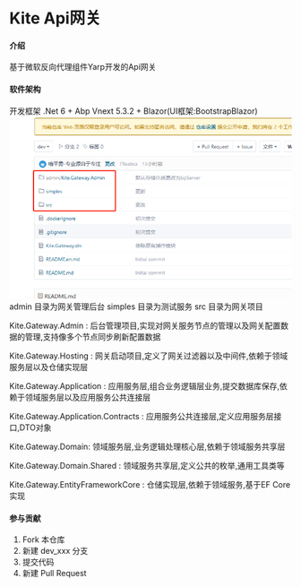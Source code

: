 # Kite Api网关

#### 介绍
基于微软反向代理组件Yarp开发的Api网关


#### 软件架构
开发框架 .Net 6 + Abp Vnext 5.3.2 + Blazor(UI框架:BootstrapBlazor)
![输入图片说明](%E5%9B%BE%E7%89%87.png)
admin 目录为网关管理后台
simples 目录为测试服务
src 目录为网关项目


Kite.Gateway.Admin : 
    后台管理项目,实现对网关服务节点的管理以及网关配置数据的管理,支持像多个节点同步刷新配置数据 

Kite.Gateway.Hosting : 
    网关启动项目,定义了网关过滤器以及中间件,依赖于领域服务层以及仓储实现层

Kite.Gateway.Application : 
    应用服务层,组合业务逻辑层业务,提交数据库保存,依赖于领域服务层以及应用服务公共连接层

Kite.Gateway.Application.Contracts : 
    应用服务公共连接层,定义应用服务层接口,DTO对象

Kite.Gateway.Domain: 
    领域服务层,业务逻辑处理核心层,依赖于领域服务共享层

Kite.Gateway.Domain.Shared : 
    领域服务共享层,定义公共的枚举,通用工具类等

Kite.Gateway.EntityFrameworkCore : 
    仓储实现层,依赖于领域服务,基于EF Core实现 


#### 参与贡献

1.  Fork 本仓库
2.  新建 dev_xxx 分支
3.  提交代码
4.  新建 Pull Request

